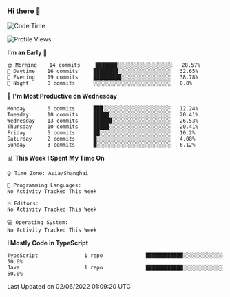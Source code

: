 ### Hi there 👋

<!--
**waynelwz/waynelwz** is a ✨ _special_ ✨ repository because its `README.md` (this file) appears on your GitHub profile.

Here are some ideas to get you started:

- 🔭 I’m currently working on ...
- 🌱 I’m currently learning ...
- 👯 I’m looking to collaborate on ...
- 🤔 I’m looking for help with ...
- 💬 Ask me about ...
- 📫 How to reach me: ...
- 😄 Pronouns: ...
- ⚡ Fun fact: ...
-->

<!--START_SECTION:waka-->
![Code Time](http://img.shields.io/badge/Code%20Time-31%20hrs%2056%20mins-blue)

![Profile Views](http://img.shields.io/badge/Profile%20Views-0-blue)

**I'm an Early 🐤** 

```text
🌞 Morning    14 commits     ███████░░░░░░░░░░░░░░░░░░   28.57% 
🌆 Daytime    16 commits     ████████░░░░░░░░░░░░░░░░░   32.65% 
🌃 Evening    19 commits     █████████░░░░░░░░░░░░░░░░   38.78% 
🌙 Night      0 commits      ░░░░░░░░░░░░░░░░░░░░░░░░░   0.0%

```
📅 **I'm Most Productive on Wednesday** 

```text
Monday       6 commits      ███░░░░░░░░░░░░░░░░░░░░░░   12.24% 
Tuesday      10 commits     █████░░░░░░░░░░░░░░░░░░░░   20.41% 
Wednesday    13 commits     ██████░░░░░░░░░░░░░░░░░░░   26.53% 
Thursday     10 commits     █████░░░░░░░░░░░░░░░░░░░░   20.41% 
Friday       5 commits      ██░░░░░░░░░░░░░░░░░░░░░░░   10.2% 
Saturday     2 commits      █░░░░░░░░░░░░░░░░░░░░░░░░   4.08% 
Sunday       3 commits      █░░░░░░░░░░░░░░░░░░░░░░░░   6.12%

```


📊 **This Week I Spent My Time On** 

```text
⌚︎ Time Zone: Asia/Shanghai

💬 Programming Languages: 
No Activity Tracked This Week

🔥 Editors: 
No Activity Tracked This Week

💻 Operating System: 
No Activity Tracked This Week

```

**I Mostly Code in TypeScript** 

```text
TypeScript               1 repo              ████████████░░░░░░░░░░░░░   50.0% 
Java                     1 repo              ████████████░░░░░░░░░░░░░   50.0%

```



 Last Updated on 02/06/2022 01:09:20 UTC
<!--END_SECTION:waka-->
